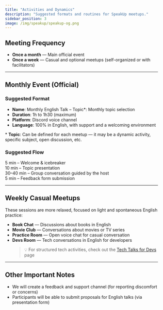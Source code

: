 ```yaml
---
title: "Activities and Dynamics"
description: "Suggested formats and routines for SpeakUp meetups."
sidebar_position: 3
image: /img/speakup/speakup-og.png
---
```


## Meeting Frequency

- **Once a month** — Main official event
- **Once a week** — Casual and optional meetups (self-organized or with facilitators)

---

## Monthly Event (Official)

### Suggested Format

- **Name**: Monthly English Talk – Topic\*: Monthly topic selection
- **Duration**: 1h to 1h30 (maximum)
- **Platform**: Discord voice channel
- **Language**: 100% in English, with support and a welcoming environment

\* **Topic**: Can be defined for each meetup — it may be a dynamic activity, specific subject, open discussion, etc.

### Suggested Flow

5 min – Welcome & icebreaker  
10 min – Topic presentation  
30–40 min – Group conversation guided by the host  
5 min – Feedback form submission

---

## Weekly Casual Meetups

These sessions are more relaxed, focused on light and spontaneous English practice:

- **Book Chat** — Discussions about books in English
- **Movie Club** — Conversations about movies or TV series
- **Practice Room** — Open voice chat for casual conversation
- **Devs Room** — Tech conversations in English for developers
  > 💡 For structured tech activities, check out the [Tech Talks for Devs](/notes/projects/speakup-community/remote/devs-talks) page

---

## Other Important Notes

- We will create a feedback and support channel (for reporting discomfort or concerns)
- Participants will be able to submit proposals for English talks (via presentation form)
